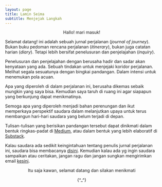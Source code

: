 ```yaml
---
layout: page
title: Lamin Seima
subtitle: Menjejak Langkah
---
```

<p style="text-align:center;">Hallo! mari masuk!</p>

Selamat datang! ini adalah sebuah jurnal perjalanan (<i>journal of journey</i>).
Bukan buku pedoman rencana perjalanan (<i>itinerary</i>),
bukan juga catatan harian (<i>diary</i>). 
Tetapi lebih bersifat penelusuran dan penjelajahan (<i>inquiry</i>).

Penelusuran dan penjelajahan dengan berusaha hadir dan sadar akan kenyataan yang ada.
Sebuah tindakan untuk menjejaki koridor perjalanan.
Melihat segala sesuatunya dengan bingkai pandangan.
Dalam intensi untuk menemukan pola acuan. 

Apa yang diperoleh di dalam perjalanan ini,
berusaha dikemas sebaik mungkin yang saya bisa.
Kemudian saya taruh di ruang ini
agar siapapun yang berkunjung dapat menikmatinya.

Semoga apa yang diperoleh menjadi bahan perenungan
dan ikut memperkaya perspektif saudara dalam melanjutkan upaya untuk terus
membangun hari-hari saudara yang belum terjadi di depan.

Tulisan-tulisan yang berisikan pandangan tersebut dapat dinikmati 
dalam bentuk ringkas-padat di [Medium](https://medium.com/@laminseima),
atau dalam bentuk yang lebih elaboratif di [Substack](https://laminseima.substack.com).

Kalau saudara ada sedikit keingintahuan tentang penulis jurnal perjalanan ini,
saudara bisa membacanya <a href="https://laminseima.github.io/selayangpandang/">disini</a>. 
Kemudian kalau ada yg ingin saudara sampaikan atau ceritakan,
jangan ragu dan jangan sungkan mengirimkan email [kesini](mailto:ryo.firmananda@yahoo.com).
  
<p style="text-align:center;">Itu saja kawan, selamat datang dan silakan menikmati</p>
<p style="text-align:center;">{^_^}</p>
